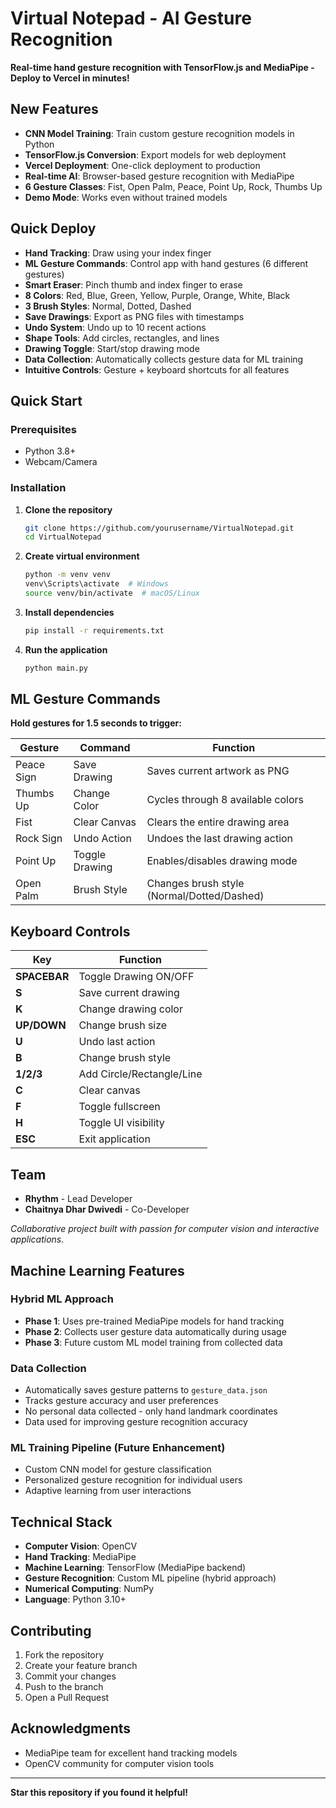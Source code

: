 # Virtual Notepad - AI Gesture Recognition

**Real-time hand gesture recognition with TensorFlow.js and MediaPipe - Deploy to Vercel in minutes!**

## New Features

- **CNN Model Training**: Train custom gesture recognition models in Python
- **TensorFlow.js Conversion**: Export models for web deployment  
- **Vercel Deployment**: One-click deployment to production
- **Real-time AI**: Browser-based gesture recognition with MediaPipe
- **6 Gesture Classes**: Fist, Open Palm, Peace, Point Up, Rock, Thumbs Up
- **Demo Mode**: Works even without trained models

## Quick Deploy

- **Hand Tracking**: Draw using your index finger
- **ML Gesture Commands**: Control app with hand gestures (6 different gestures)
- **Smart Eraser**: Pinch thumb and index finger to erase
- **8 Colors**: Red, Blue, Green, Yellow, Purple, Orange, White, Black
- **3 Brush Styles**: Normal, Dotted, Dashed
- **Save Drawings**: Export as PNG files with timestamps
- **Undo System**: Undo up to 10 recent actions
- **Shape Tools**: Add circles, rectangles, and lines
- **Drawing Toggle**: Start/stop drawing mode
- **Data Collection**: Automatically collects gesture data for ML training
- **Intuitive Controls**: Gesture + keyboard shortcuts for all features

## Quick Start

### Prerequisites
- Python 3.8+
- Webcam/Camera

### Installation
1. **Clone the repository**
   ```bash
   git clone https://github.com/yourusername/VirtualNotepad.git
   cd VirtualNotepad
   ```

2. **Create virtual environment**
   ```bash
   python -m venv venv
   venv\Scripts\activate  # Windows
   source venv/bin/activate  # macOS/Linux
   ```

3. **Install dependencies**
   ```bash
   pip install -r requirements.txt
   ```

4. **Run the application**
   ```bash
   python main.py
   ```

## ML Gesture Commands

**Hold gestures for 1.5 seconds to trigger:**

| Gesture | Command | Function |
|---------|---------|----------|
| Peace Sign | Save Drawing | Saves current artwork as PNG |
| Thumbs Up | Change Color | Cycles through 8 available colors |
| Fist | Clear Canvas | Clears the entire drawing area |
| Rock Sign | Undo Action | Undoes the last drawing action |
| Point Up | Toggle Drawing | Enables/disables drawing mode |
| Open Palm | Brush Style | Changes brush style (Normal/Dotted/Dashed) |

## Keyboard Controls

| Key | Function |
|-----|----------|
| **SPACEBAR** | Toggle Drawing ON/OFF |
| **S** | Save current drawing |
| **K** | Change drawing color |
| **UP/DOWN** | Change brush size |
| **U** | Undo last action |
| **B** | Change brush style |
| **1/2/3** | Add Circle/Rectangle/Line |
| **C** | Clear canvas |
| **F** | Toggle fullscreen |
| **H** | Toggle UI visibility |
| **ESC** | Exit application |

## Team

- **Rhythm** - Lead Developer
- **Chaitnya Dhar Dwivedi** - Co-Developer

*Collaborative project built with passion for computer vision and interactive applications.*

## Machine Learning Features

### Hybrid ML Approach
- **Phase 1**: Uses pre-trained MediaPipe models for hand tracking
- **Phase 2**: Collects user gesture data automatically during usage
- **Phase 3**: Future custom ML model training from collected data

### Data Collection
- Automatically saves gesture patterns to `gesture_data.json`
- Tracks gesture accuracy and user preferences
- No personal data collected - only hand landmark coordinates
- Data used for improving gesture recognition accuracy

### ML Training Pipeline (Future Enhancement)
- Custom CNN model for gesture classification
- Personalized gesture recognition for individual users
- Adaptive learning from user interactions

## Technical Stack

- **Computer Vision**: OpenCV
- **Hand Tracking**: MediaPipe  
- **Machine Learning**: TensorFlow (MediaPipe backend)
- **Gesture Recognition**: Custom ML pipeline (hybrid approach)
- **Numerical Computing**: NumPy
- **Language**: Python 3.10+

## Contributing

1. Fork the repository
2. Create your feature branch
3. Commit your changes
4. Push to the branch
5. Open a Pull Request

## Acknowledgments

- MediaPipe team for excellent hand tracking models
- OpenCV community for computer vision tools

---

**Star this repository if you found it helpful!**
